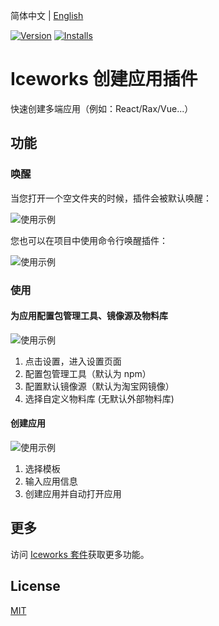简体中文 | [English](./README.en.md)

[![Version](https://vsmarketplacebadge.apphb.com/version/iceworks-team.iceworks-project-creator.svg)](https://marketplace.visualstudio.com/items?itemName=iceworks-team.iceworks-project-creator)
[![Installs](https://vsmarketplacebadge.apphb.com/installs-short/iceworks-team.iceworks-project-creator.svg)](https://marketplace.visualstudio.com/items?itemName=iceworks-team.iceworks-project-creator)

# Iceworks 创建应用插件

快速创建多端应用（例如：React/Rax/Vue...）

## 功能

### 唤醒

当您打开一个空文件夹的时候，插件会被默认唤醒：

![使用示例](https://user-images.githubusercontent.com/56879942/87407459-c4a41080-c5f4-11ea-882e-d198afc35413.png)

您也可以在项目中使用命令行唤醒插件：

![使用示例](https://user-images.githubusercontent.com/56879942/87407446-c1108980-c5f4-11ea-9d27-584cebad1efe.gif)

### 使用

#### 为应用配置包管理工具、镜像源及物料库

![使用示例](https://user-images.githubusercontent.com/56879942/87407462-c53ca700-c5f4-11ea-9c0b-8232ed9b3529.gif)

1. 点击设置，进入设置页面
2. 配置包管理工具（默认为 npm）
3. 配置默认镜像源（默认为淘宝网镜像）
4. 选择自定义物料库 (无默认外部物料库)

#### 创建应用

![使用示例](https://user-images.githubusercontent.com/56879942/87407423-bb1aa880-c5f4-11ea-8927-8e1d75b73164.gif)

1. 选择模板
2. 输入应用信息
3. 创建应用并自动打开应用

## 更多

访问 [Iceworks 套件](https://marketplace.visualstudio.com/items?itemName=iceworks-team.iceworks)获取更多功能。

## License

[MIT](https://github.com/ice-lab/iceworks/blob/master/LICENSE)

